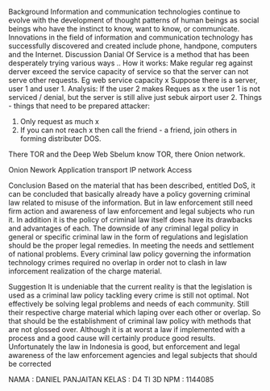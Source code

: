 Background
Information and communication technologies continue to evolve with the development of thought patterns of human beings as social beings who have the instinct to know, want to know, or communicate. Innovations in the field of information and communication technology has successfully discovered and created include phone, handpone, computers and the Internet.
Discussion
Danial Of Service is a method that has been desperately trying various ways ..
How it works:
Make regular reg against derver exceed the service capacity of service so that the server can not serve other requests.
Eg web service capacity x
Suppose there is a server, user 1 and user 1.
Analysis: If the user 2 makes Reques as x the user 1 is not serviced / denial, but the server is still alive just sebuk airport user 2.
Things - things that need to be prepared attacker:
1. Only request as much x
2. If you can not reach x then call the friend - a friend, join others in forming distributer DOS.

There TOR and the Deep Web
Sbelum know TOR, there Onion network.

Onion Nework
Application
transport
IP
network Access



Conclusion
Based on the material that has been described, entitled DoS, it can be concluded that basically already have a policy governing criminal law related to misuse of the information. But in law enforcement still need firm action and awareness of law enforcement and legal subjects who run it. In addition it is the policy of criminal law itself does have its drawbacks and advantages of each. The downside of any criminal legal policy in general or specific criminal law in the form of regulations and legislation should be the proper legal remedies. In meeting the needs and settlement of national problems. Every criminal law policy governing the information technology crimes required no overlap in order not to clash in law inforcement realization of the charge material.


Suggestion
It is undeniable that the current reality is that the legislation is used as a criminal law policy tackling every crime is still not optimal. Not effectively be solving legal problems and needs of each community. Still their respective charge material which laping over each other or overlap. So that should be the establishment of criminal law policy with methods that are not glossed over. Although it is at worst a law if implemented with a process and a good cause will certainly produce good results. Unfortunately the law in Indonesia is good, but enforcement and legal awareness of the law enforcement agencies and legal subjects that should be corrected

NAMA : DANIEL PANJAITAN
KELAS : D4 TI 3D
NPM : 1144085
